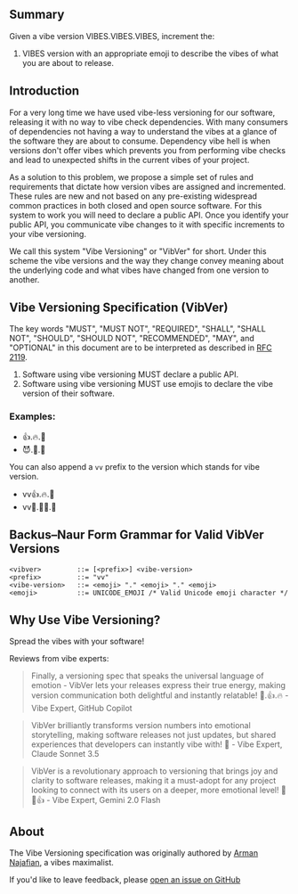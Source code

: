 ## Summary 

Given a vibe version VIBES.VIBES.VIBES, increment the:

1. VIBES version with an appropriate emoji to describe the vibes of what you are about to release.  

## Introduction

For a very long time we have used vibe-less versioning for our software, releasing it with no way to vibe check dependencies. With many consumers of dependencies not 
having a way to understand the vibes at a glance of the software they are about to consume. Dependency vibe hell is when versions don't offer vibes which prevents you from performing
vibe checks and lead to unexpected shifts in the current vibes of your project.

As a solution to this problem, we propose a simple set of rules and requirements that dictate how version vibes are assigned and incremented. These rules are new and not based on any 
pre-existing widespread common practices in both closed and open source software. For this system to work you will need to declare a public API. Once you identify your public API, 
you communicate vibe changes to it with specific increments to your vibe versioning.

We call this system "Vibe Versioning" or "VibVer" for short. Under this scheme the vibe versions and the way they change convey meaning about the underlying code and what vibes have changed
from one version to another.

## Vibe Versioning Specification (VibVer)

The key words "MUST", "MUST NOT", "REQUIRED", "SHALL", "SHALL NOT", "SHOULD",
"SHOULD NOT", "RECOMMENDED", "MAY", and "OPTIONAL" in this document are to be
interpreted as described in [RFC 2119](https://tools.ietf.org/html/rfc2119).

1. Software using vibe versioning MUST declare a public API. 
2. Software using vibe versioning MUST use emojis to declare the vibe version of their software.


### Examples: 
- 👍.🔥.🥲 
- 😈.🥳.🚀

You can also append a `vv` prefix to the version which stands for vibe version.
- vv👍.🔥.🥲
- vv🫡.😶‍🌫️.👾

## Backus–Naur Form Grammar for Valid VibVer Versions
```
<vibver>         ::= [<prefix>] <vibe-version>
<prefix>         ::= "vv"
<vibe-version>   ::= <emoji> "." <emoji> "." <emoji>
<emoji>          ::= UNICODE_EMOJI /* Valid Unicode emoji character */
```

## Why Use Vibe Versioning?

Spread the vibes with your software!

Reviews from vibe experts: 
>Finally, a versioning spec that speaks the universal language of emotion - VibVer lets your releases express their true energy, 
>making version communication both delightful and instantly relatable! 🥳.👍.🔥
>\- Vibe Expert, GitHub Copilot

>VibVer brilliantly transforms version numbers into emotional storytelling, making software releases not just updates, but shared experiences that developers can instantly vibe with! 🌟
>\- Vibe Expert, Claude Sonnet 3.5

>VibVer is a revolutionary approach to versioning that brings joy and clarity to software releases, making it a must-adopt for any project looking to connect with its users on a deeper, more emotional level! 🚀🥳👍 
>\- Vibe Expert, Gemini 2.0 Flash

## About

The Vibe Versioning specification was originally authored by [Arman Najafian](https://armannajafian.com), a vibes maximalist.

If you'd like to leave feedback, please [open an issue on
GitHub](https://github.com/vibver/vibver/issues)

